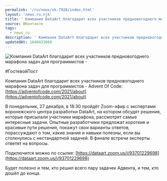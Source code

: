 ```yaml
---
permalink: '/ru/news/vk-7928/index.html'
layout: 'news.ru.njk'
title: ' Компания DataArt благодарит всех участников предновогоднего марафона задач для программистов -'
source: ВКонтакте
tags:
  - news_ru
description: ' Компания DataArt благодарит всех участников предновогоднего марафона задач для программистов -'
updatedAt: 1640433660
---
```

![ Компания DataArt благодарит всех участников предновогоднего марафона задач для программистов -](https://sun9-41.userapi.com/sun9-46/impg/l3FcvBSp17exYd9j6dVk5JlHAdl9c75YzCNE5Q/th0lakUHix4.jpg?size=811x350&quality=96&sign=d87aa9ca3b91f5bc47c3e26f05842a86&c_uniq_tag=_LFVEoOKNVyNr2oXLTcT8B1NpfLagjQIDx_1KDFQkYA&type=album)

#ГостевойПост

Компания DataArt благодарит всех участников предновогоднего марафона задач для программистов - Advent Of Code: [https://adventofcode.com/2021/about](https://adventofcode.com/2021/about)

В понедельник, 27 декабря, в 18:30 пройдёт Zoom-эфир с экспертами воронежского центра разработки DataArt, на котором обсудят решения, которые присылали участники марафона, рассмотрят самые интересные задачи. Опытные разработчики предложат короткие и красивые пути решения, покажут свои варианты ответов, порассуждают о том, какие знания и навыки полезны, если вы столкнулись с нестандартной задачей. В финале встречи эксперты ответят на вопросы.

Подключится можно по ссылке: [https://dataart.zoom.us/j/93701229698](https://dataart.zoom.us/j/93701229698)

Будет полезно и тем, кто решил всего пару задачек Адвента, и тем, кто дошёл до конца.
